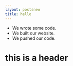 ```yaml
---
layout: postsnew
title: hello 
---
```


- We wrote some code.
- We built our website.
- We pushed our code.
# this is a header